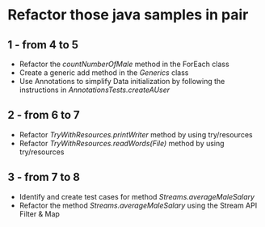# Refactor those java samples in pair

## 1 - from 4 to 5
* Refactor the *countNumberOfMale* method in the ForEach class
* Create a generic add method in the *Generics* class
* Use Annotations to simplify Data initialization by following the instructions in *AnnotationsTests.createAUser*

## 2 - from 6 to 7
* Refactor *TryWithResources.printWriter* method by using try/resources
* Refactor *TryWithResources.readWords(File)* method by using try/resources

## 3 - from 7 to 8
* Identify and create test cases for method *Streams.averageMaleSalary*
* Refactor the method *Streams.averageMaleSalary* using the Stream API Filter & Map
